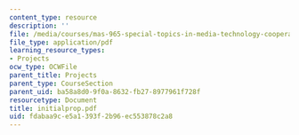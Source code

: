 ```yaml
---
content_type: resource
description: ''
file: /media/courses/mas-965-special-topics-in-media-technology-cooperative-machines-fall-2003/fdabaa9ce5a1393f2b96ec553878c2a8_initialprop.pdf
file_type: application/pdf
learning_resource_types:
- Projects
ocw_type: OCWFile
parent_title: Projects
parent_type: CourseSection
parent_uid: ba58a8d0-9f0a-8632-fb27-8977961f728f
resourcetype: Document
title: initialprop.pdf
uid: fdabaa9c-e5a1-393f-2b96-ec553878c2a8
---
```

